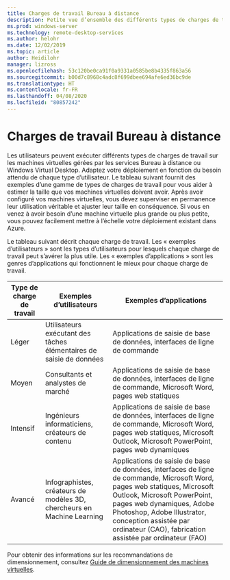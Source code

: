 ```yaml
---
title: Charges de travail Bureau à distance
description: Petite vue d’ensemble des différents types de charges de travail pour les machines virtuelles gérées par Bureau à distance.
ms.prod: windows-server
ms.technology: remote-desktop-services
ms.author: helohr
ms.date: 12/02/2019
ms.topic: article
author: Heidilohr
manager: lizross
ms.openlocfilehash: 53c120be0ca91f0a9331a0585be8b4335f863a56
ms.sourcegitcommit: b00d7c8968c4adc8f699dbee694afe6ed36bc9de
ms.translationtype: HT
ms.contentlocale: fr-FR
ms.lasthandoff: 04/08/2020
ms.locfileid: "80857242"
---
```

# <a name="remote-desktop-workloads"></a>Charges de travail Bureau à distance

Les utilisateurs peuvent exécuter différents types de charges de travail sur les machines virtuelles gérées par les services Bureau à distance ou Windows Virtual Desktop. Adaptez votre déploiement en fonction du besoin attendu de chaque type d’utilisateur. Le tableau suivant fournit des exemples d’une gamme de types de charges de travail pour vous aider à estimer la taille que vos machines virtuelles doivent avoir. Après avoir configuré vos machines virtuelles, vous devez superviser en permanence leur utilisation véritable et ajuster leur taille en conséquence. Si vous en venez à avoir besoin d’une machine virtuelle plus grande ou plus petite, vous pouvez facilement mettre à l’échelle votre déploiement existant dans Azure.

Le tableau suivant décrit chaque charge de travail. Les « exemples d’utilisateurs » sont les types d’utilisateurs pour lesquels chaque charge de travail peut s’avérer la plus utile. Les « exemples d’applications » sont les genres d’applications qui fonctionnent le mieux pour chaque charge de travail.

| Type de charge de travail | Exemples d’utilisateurs | Exemples d’applications |
| --- | --- | --- |
| Léger | Utilisateurs exécutant des tâches élémentaires de saisie de données | Applications de saisie de base de données, interfaces de ligne de commande |
| Moyen | Consultants et analystes de marché | Applications de saisie de base de données, interfaces de ligne de commande, Microsoft Word, pages web statiques |
| Intensif | Ingénieurs informaticiens, créateurs de contenu | Applications de saisie de base de données, interfaces de ligne de commande, Microsoft Word, pages web statiques, Microsoft Outlook, Microsoft PowerPoint, pages web dynamiques |
| Avancé | Infographistes, créateurs de modèles 3D, chercheurs en Machine Learning | Applications de saisie de base de données, interfaces de ligne de commande, Microsoft Word, pages web statiques, Microsoft Outlook, Microsoft PowerPoint, pages web dynamiques, Adobe Photoshop, Adobe Illustrator, conception assistée par ordinateur (CAO), fabrication assistée par ordinateur (FAO) |

Pour obtenir des informations sur les recommandations de dimensionnement, consultez [Guide de dimensionnement des machines virtuelles](virtual-machine-recs.md).
